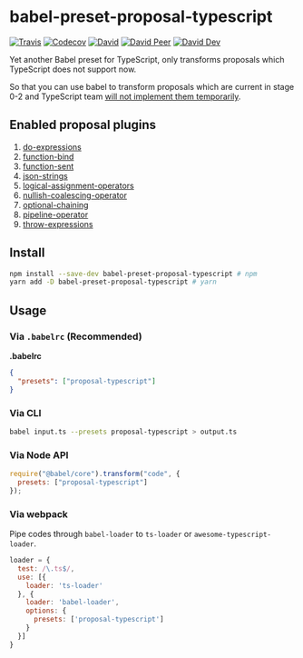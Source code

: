 # babel-preset-proposal-typescript

[![Travis](https://img.shields.io/travis/JounQin/babel-preset-proposal-typescript.svg)](https://travis-ci.org/JounQin/babel-preset-proposal-typescript)
[![Codecov](https://img.shields.io/codecov/c/github/JounQin/babel-preset-proposal-typescript.svg)](https://codecov.io/gh/JounQin/babel-preset-proposal-typescript)
[![David](https://img.shields.io/david/JounQin/babel-preset-proposal-typescript.svg)](https://david-dm.org/JounQin/babel-preset-proposal-typescript)
[![David Peer](https://img.shields.io/david/peer/JounQin/babel-preset-proposal-typescript.svg)](https://david-dm.org/JounQin/babel-preset-proposal-typescript?type=peer)
[![David Dev](https://img.shields.io/david/dev/JounQin/babel-preset-proposal-typescript.svg)](https://david-dm.org/JounQin/babel-preset-proposal-typescript?type=dev)

Yet another Babel preset for TypeScript, only transforms proposals which TypeScript does not support now.

So that you can use babel to transform proposals which are current in stage 0-2 and TypeScript team [will not implement them temporarily](https://github.com/Microsoft/TypeScript/issues/19044#event-1293164503).

## Enabled proposal plugins

1. [do-expressions](https://www.npmjs.com/package/@babel/plugin-proposal-do-expressions)
2. [function-bind](https://www.npmjs.com/package/@babel/plugin-proposal-function-bind)
3. [function-sent](https://www.npmjs.com/package/@babel/plugin-proposal-function-sent)
4. [json-strings](https://www.npmjs.com/package/@babel/plugin-proposal-json-strings)
5. [logical-assignment-operators](https://www.npmjs.com/package/@babel/plugin-proposal-logical-assignment-operators)
6. [nullish-coalescing-operator](https://www.npmjs.com/package/@babel/plugin-proposal-nullish-coalescing-operator)
7. [optional-chaining](https://www.npmjs.com/package/@babel/plugin-proposal-optional-chaining)
8. [pipeline-operator](https://www.npmjs.com/package/@babel/plugin-proposal-pipeline-operator)
9. [throw-expressions](https://www.npmjs.com/package/@babel/plugin-proposal-throw-expressions)

## Install

```sh
npm install --save-dev babel-preset-proposal-typescript # npm
yarn add -D babel-preset-proposal-typescript # yarn
```

## Usage

### Via `.babelrc` (Recommended)

**.babelrc**

```json
{
  "presets": ["proposal-typescript"]
}
```

### Via CLI

```sh
babel input.ts --presets proposal-typescript > output.ts
```

### Via Node API

```js
require("@babel/core").transform("code", {
  presets: ["proposal-typescript"]
});
```

### Via webpack

Pipe codes through `babel-loader` to `ts-loader` or `awesome-typescript-loader`.

```js
loader = {
  test: /\.ts$/,
  use: [{
    loader: 'ts-loader'
  }, {
    loader: 'babel-loader',
    options: {
      presets: ['proposal-typescript']
    }
  }]
}
```
